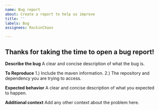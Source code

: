 ```yaml
---
name: Bug report
about: Create a report to help us improve
title: ''
labels: Bug
assignees: RockinChaos

---
```


## Thanks for taking the time to open a bug report!

**Describe the bug**
A clear and concise description of what the bug is.

**To Reproduce**
1.) Include the maven information.
2.) The repository and dependency you are trying to access.

**Expected behavior**
A clear and concise description of what you expected to happen.

**Additional context**
Add any other context about the problem here.

